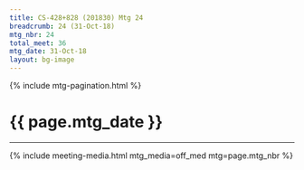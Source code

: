 ```yaml
---
title: CS-428+828 (201830) Mtg 24
breadcrumb: 24 (31-Oct-18)
mtg_nbr: 24
total_meet: 36
mtg_date: 31-Oct-18
layout: bg-image
---
```

{% include mtg-pagination.html %}
<h1 class="text-center">{{ page.mtg_date }}</h1>
<hr />
{% include meeting-media.html mtg_media=off_med mtg=page.mtg_nbr %}
